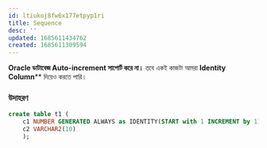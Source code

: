 ```yaml
---
id: ltiukoj8fw6x177etpyp1ri
title: Sequence
desc: ''
updated: 1685611434762
created: 1685611309594
---
```

**Oracle ডাটাবেজ Auto-increment সাপোর্ট করে না।** তবে একই কাজটা আমরা **Identity Column**** দিয়েও করতে পারি।


### উদাহরণ
```sql
create table t1 (
    c1 NUMBER GENERATED ALWAYS as IDENTITY(START with 1 INCREMENT by 1),
    c2 VARCHAR2(10)
    );
```